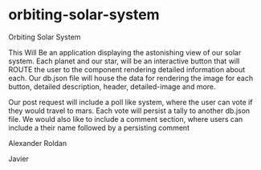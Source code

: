 # orbiting-solar-system

Orbiting Solar System

This Will Be an application displaying the astonishing view of our solar system. Each planet and our star, will be an interactive button that will ROUTE the user to the component rendering detailed information about each. Our db.json file will house the data for rendering the image for each button, detailed description, header, detailed-image and more. 
	
Our post request will include a poll like system, where the user can vote if they would travel to mars. Each vote will persist a tally to another db.json file. We would also like to include a comment section, where users can include a their name followed by a persisting comment


Alexander Roldan

Javier

